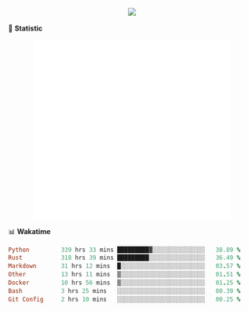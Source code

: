 <!-- https://github.com/DenverCoder1/readme-typing-svg -->
<p align="center">
<img src="https://readme-typing-svg.demolab.com?font=Orbitron&size=25&pause=1000&center=true&vCenter=true&random=false&width=600&lines=Welcome+to+my+GitHub+profile+page!" />


🌟 **Statistic**

<p align="center">
  <img width="400" align="top" src="https://github.com/fllesser/fllesser/blob/main/left.svg" />
  <img width="400" align="top" src="https://github.com/fllesser/fllesser/blob/main/right.svg" />
</p>


📊 **Wakatime**

<!--START_SECTION:waka-->

```ruby
Python         339 hrs 33 mins █████████▓░░░░░░░░░░░░░░░   38.89 %
Rust           318 hrs 39 mins █████████░░░░░░░░░░░░░░░░   36.49 %
Markdown       31 hrs 12 mins  █░░░░░░░░░░░░░░░░░░░░░░░░   03.57 %
Other          13 hrs 11 mins  ▒░░░░░░░░░░░░░░░░░░░░░░░░   01.51 %
Docker         10 hrs 56 mins  ▒░░░░░░░░░░░░░░░░░░░░░░░░   01.25 %
Bash           3 hrs 25 mins   ░░░░░░░░░░░░░░░░░░░░░░░░░   00.39 %
Git Config     2 hrs 10 mins   ░░░░░░░░░░░░░░░░░░░░░░░░░   00.25 %
```

<!--END_SECTION:waka-->

